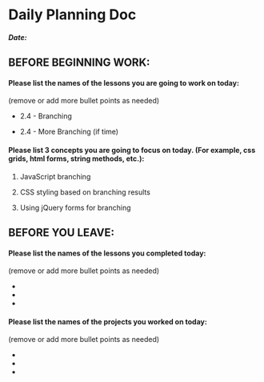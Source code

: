 # Daily Planning Doc

##### Date:

## BEFORE BEGINNING WORK:


#### Please list the names of the lessons you are going to work on today:

(remove or add more bullet points as needed)

* 2.4 - Branching

* 2.4 - More Branching (if time)



#### Please list 3 concepts you are going to focus on today. (For example, css grids, html forms, string methods, etc.):

1. JavaScript branching

2. CSS styling based on branching results

3. Using jQuery forms for branching



## BEFORE YOU LEAVE:


#### Please list the names of the lessons you completed today:

(remove or add more bullet points as needed)

*

*

*



#### Please list the names of the projects you worked on today:

(remove or add more bullet points as needed)

*

*

*
